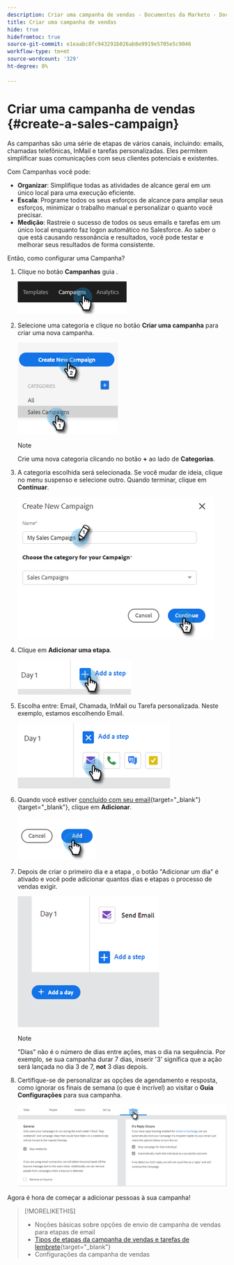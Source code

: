 ```yaml
---
description: Criar uma campanha de vendas - Documentos da Marketo - Documentação do produto
title: Criar uma campanha de vendas
hide: true
hidefromtoc: true
source-git-commit: e1eaabc8fc943291b026ab8e9919e5705e5c9046
workflow-type: tm+mt
source-wordcount: '329'
ht-degree: 0%

---
```


# Criar uma campanha de vendas {#create-a-sales-campaign}

As campanhas são uma série de etapas de vários canais, incluindo: emails, chamadas telefônicas, InMail e tarefas personalizadas. Eles permitem simplificar suas comunicações com seus clientes potenciais e existentes.

Com Campanhas você pode:

* **Organizar**: Simplifique todas as atividades de alcance geral em um único local para uma execução eficiente.
* **Escala**: Programe todos os seus esforços de alcance para ampliar seus esforços, minimizar o trabalho manual e personalizar o quanto você precisar.
* **Medição**: Rastreie o sucesso de todos os seus emails e tarefas em um único local enquanto faz logon automático no Salesforce. Ao saber o que está causando ressonância e resultados, você pode testar e melhorar seus resultados de forma consistente.

Então, como configurar uma Campanha?

1. Clique no botão **Campanhas** guia .

   ![](assets/create-a-sales-campaign-1.png)

1. Selecione uma categoria e clique no botão **Criar uma campanha** para criar uma nova campanha.

   ![](assets/create-a-sales-campaign-2.png)

   >[!NOTE]
   >
   >Crie uma nova categoria clicando no botão **+** ao lado de **Categorias**.

1. A categoria escolhida será selecionada. Se você mudar de ideia, clique no menu suspenso e selecione outro. Quando terminar, clique em **Continuar**.

   ![](assets/create-a-sales-campaign-3.png)

1. Clique em **Adicionar uma etapa**.

   ![](assets/create-a-sales-campaign-4.png)

1. Escolha entre: Email, Chamada, InMail ou Tarefa personalizada. Neste exemplo, estamos escolhendo Email.

   ![](assets/create-a-sales-campaign-5.png)

1. Quando você estiver [concluído com seu email](/help/marketo/product-docs/marketo-sales-insight/actions/campaigns/sales-campaign-step-types-and-reminder-tasks.md#email){target=&quot;_blank&quot;}{target=&quot;_blank&quot;}, clique em **Adicionar**.

   ![](assets/create-a-sales-campaign-6.png)

1. Depois de criar o primeiro dia e a etapa , o botão &quot;Adicionar um dia&quot; é ativado e você pode adicionar quantos dias e etapas o processo de vendas exigir.

   ![](assets/create-a-sales-campaign-7.png)

   >[!NOTE]
   >
   >&quot;Dias&quot; não é o número de dias entre ações, mas o dia na sequência. Por exemplo, se sua campanha durar 7 dias, inserir &#39;3&#39; significa que a ação será lançada no dia 3 de 7, **not** 3 dias depois.

1. Certifique-se de personalizar as opções de agendamento e resposta, como ignorar os finais de semana (o que é incrível) ao visitar o **Guia Configurações** para sua campanha.

   ![](assets/create-a-sales-campaign-8.png)

Agora é hora de começar a adicionar pessoas à sua campanha!

>[!MORELIKETHIS]
>
>* Noções básicas sobre opções de envio de campanha de vendas para etapas de email
>* [Tipos de etapas da campanha de vendas e tarefas de lembrete](/help/marketo/product-docs/marketo-sales-insight/actions/campaigns/sales-campaign-step-types-and-reminder-tasks.md){target=&quot;_blank&quot;}
>* Configurações da campanha de vendas

